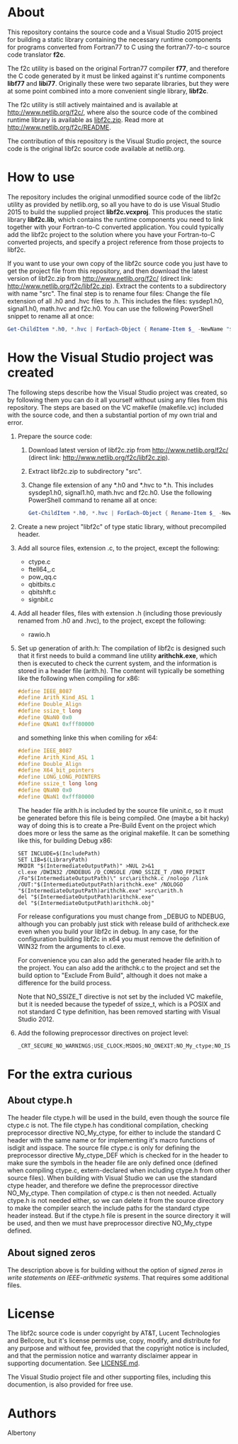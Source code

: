 # About

This repository contains the source code and a Visual Studio 2015 project
for building a static library containing the necessary runtime components for
programs converted from Fortran77 to C using the fortran77-to-c source code
translator **f2c**.

The f2c utility is based on the original Fortran77 compiler **f77**, and therefore the C code generated by it
must be linked against it's runtime components **libf77** and **libi77**.
Originally these were two separate libraries, but they were at some point combined
into a more convenient single library, **libf2c**.

The f2c utility is still actively maintained and is available at
<http://www.netlib.org/f2c/>, where also the source code of the combined runtime
library is available as [libf2c.zip](http://www.netlib.org/f2c/libf2c.zip).
Read more at <http://www.netlib.org/f2c/README>.

The contribution of this repository is the Visual Studio project, the source
code is the original libf2c source code available at netlib.org.

# How to use

The repository includes the original unmodified source code of the libf2c utility
as provided by netlib.org, so all you have to do is use Visual Studio 2015 to
build the supplied project **libf2c.vcxproj**. This produces the static library
**libf2c.lib**, which contains the runtime components you need to link together
with your Fortran-to-C converted application. You could typically add the libf2c
project to the solution where you have your Fortran-to-C converted projects,
and specify a project reference from those projects to libf2c.

If you want to use your own copy of the libf2c source code you just have to
get the project file from this repository, and then download the latest version
of libf2c.zip from <http://www.netlib.org/f2c/>
(direct link: <http://www.netlib.org/f2c/libf2c.zip>).
Extract the contents to a subdirectory with name "src". The final step is to
rename four files: Change the file extension of all .h0 and .hvc files to .h.
This includes the files: sysdep1.h0, signal1.h0, math.hvc and f2c.h0. You can
use the following PowerShell snippet to rename all at once:

```powershell
Get-ChildItem *.h0, *.hvc | ForEach-Object { Rename-Item $_ -NewName "$($_.BaseName).h" }
```


# How the Visual Studio project was created

The following steps describe how the Visual Studio project was created, so by
following them you can do it all yourself without using any files from this repository.
The steps are based on the VC makefile (makefile.vc) included with the source code,
and then a substantial portion of my own trial and error.

1. Prepare the source code:
   1. Download latest version of libf2c.zip from <http://www.netlib.org/f2c/>
      (direct link: <http://www.netlib.org/f2c/libf2c.zip>).
   2. Extract libf2c.zip to subdirectory "src".
   3. Change file extension of any *.h0 and *.hvc to *.h. This includes
      sysdep1.h0, signal1.h0, math.hvc and f2c.h0. Use the following
      PowerShell command to rename all at once:

      ```powershell
      Get-ChildItem *.h0, *.hvc | ForEach-Object { Rename-Item $_ -NewName "$($_.BaseName).h" }
      ```

2. Create a new project "libf2c" of type static library, without precompiled header.

3. Add all source files, extension .c, to the project, except the following:
   * ctype.c
   * ftell64_.c 
   * pow_qq.c
   * qbitbits.c
   * qbitshft.c
   * signbit.c

4. Add all header files, files with extension .h (including those previously
   renamed from .h0 and .hvc), to the project, except the following:
   * rawio.h

5. Set up generation of arith.h: The compilation of libf2c is designed such that 
   it first needs to build a command line utility **arithchk.exe**, which then is executed
   to check the current system, and the information is stored in a header file (arith.h). 
   The content will typically be something like the following when compiling for x86:

   ```c
   #define IEEE_8087
   #define Arith_Kind_ASL 1
   #define Double_Align
   #define ssize_t long
   #define QNaN0 0x0
   #define QNaN1 0xfff80000
   ```

   and something linke this when comiling for x64:

   ```c
   #define IEEE_8087
   #define Arith_Kind_ASL 1
   #define Double_Align
   #define X64_bit_pointers
   #define LONG_LONG_POINTERS
   #define ssize_t long long
   #define QNaN0 0x0
   #define QNaN1 0xfff80000
   ```

   The header file arith.h is included by the source file uninit.c, so it must
   be generated before this file is being compiled. One (maybe a bit hacky) way
   of doing this is to create a Pre-Build Event on the project which does more
   or less the same as the original makefile. It can be something like this,
   for building Debug x86:

   ```batch
   SET INCLUDE=$(IncludePath)
   SET LIB=$(LibraryPath)
   MKDIR "$(IntermediateOutputPath)" >NUL 2>&1
   cl.exe /DWIN32 /DNDEBUG /D_CONSOLE /DNO_SSIZE_T /DNO_FPINIT /Fo"$(IntermediateOutputPath)\" src\arithchk.c /nologo /link /OUT:"$(IntermediateOutputPath)arithchk.exe" /NOLOGO
   "$(IntermediateOutputPath)arithchk.exe" >src\arith.h
   del "$(IntermediateOutputPath)arithchk.exe"
   del "$(IntermediateOutputPath)arithchk.obj"
   ```

   For release configurations you must change from _DEBUG to NDEBUG, although
   you can probably just stick with release build of arithcheck.exe even when
   you build your libf2c in debug. In any case, for the configuration building
   libf2c in x64 you must remove the definition of WIN32 from the arguments to
   cl.exe.

   For convenience you can also add the generated header file arith.h to the
   project. You can also add the arithchk.c to the project and set the build
   option to "Exclude From Build", although it does not make a difference for
   the build process.

   Note that NO_SSIZE_T directive is not set by the included VC makefile, but
   it is needed because the typedef of ssize_t, which is a POSIX and not
   standard C type definition, has been removed starting with Visual Studio 2012.

6. Add the following preprocessor directives on project level:

   ```c
   _CRT_SECURE_NO_WARNINGS;USE_CLOCK;MSDOS;NO_ONEXIT;NO_My_ctype;NO_ISATTY
   ```

# For the extra curious

## About ctype.h

The header file ctype.h will be used in the build, even though the source file
ctype.c is not. The file ctype.h has conditional compilation, checking preprocessor
directive NO_My_ctype, for either to include the standard C header with the same
name or for implementing it's macro functions of isdigit and isspace. The source
file ctype.c is only for defining the preprocessor directive My_ctype_DEF which
is checked for in the header to make sure the symbols in the header file are only
defined once (defined when compiling ctype.c, extern-declared when including
ctype.h from other source files). When building with Visual Studio we can use the
standard ctype header, and therefore we define the preprocessor directive
NO_My_ctype. Then compilation of ctype.c is then not needed. Actually ctype.h is
not needed either, so we can delete it from the source directory to make the
compiler search the include paths for the standard ctype header instead. But if
the ctype.h file is present in the source directory it will be used, and then we
must have preprocessor directive NO_My_ctype defined.

## About signed zeros

The description above is for building without the option of
_signed zeros in write statements on IEEE-arithmetic systems_. That requires
some additional files.

# License

The libf2c source code is under copyright by AT&T, Lucent Technologies and Bellcore,
but it's license permits use, copy, modify, and distribute for any purpose and
without fee, provided that the copyright notice is included, and that the
permission notice and warranty disclaimer appear in supporting documentation.
See [LICENSE.md](LICENSE.md).

The Visual Studio project file and other supporting files, including this documention,
is also provided for free use.

# Authors

Albertony